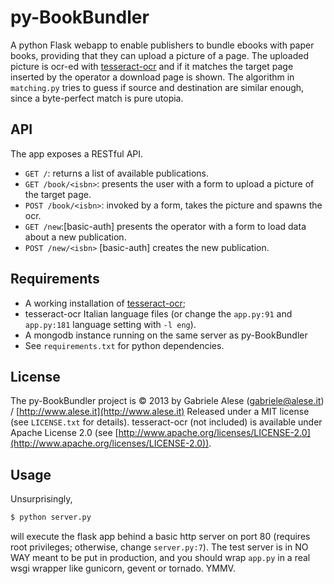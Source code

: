 py-BookBundler
=============

A python Flask webapp to enable publishers to bundle ebooks with paper books, providing that they can upload a picture of a page. The uploaded picture is ocr-ed with [tesseract-ocr](https://code.google.com/p/tesseract-ocr/) and if it matches the target page inserted by the operator a download page is shown. The algorithm in `matching.py` tries to guess if source and destination are similar enough, since a byte-perfect match is pure utopia.

API
---
The app exposes a RESTful API.

* `GET /`: returns a list of available publications.
* `GET /book/<isbn>`: presents the user with a form to upload a picture of the target page.
* `POST /book/<isbn>`: invoked by a form, takes the picture and spawns the ocr.
* `GET /new`:[basic-auth] presents the operator with a form to load data about a new publication.
* `POST /new/<isbn>` [basic-auth] creates the new publication.

Requirements
------------
* A working installation of [tesseract-ocr](https://code.google.com/p/tesseract-ocr/);
* tesseract-ocr Italian language files (or change the `app.py:91` and `app.py:181` language setting with `-l eng`).
* A mongodb instance running on the same server as py-BookBundler
* See `requirements.txt` for python dependencies.

License
-------
The py-BookBundler project is © 2013 by Gabriele Alese (gabriele@alese.it) / [http://www.alese.it](http://www.alese.it)
Released under a MIT license (see `LICENSE.txt` for details).
tesseract-ocr (not included) is available under Apache License 2.0 (see [http://www.apache.org/licenses/LICENSE-2.0](http://www.apache.org/licenses/LICENSE-2.0)).

Usage
-----

Unsurprisingly,
```bash
$ python server.py
```
will execute the flask app behind a basic http server on port 80 (requires root privileges; otherwise, change `server.py:7`). The test server is in NO WAY meant to be put in production, and you should wrap `app.py` in a real wsgi wrapper like gunicorn, gevent or tornado. YMMV.
